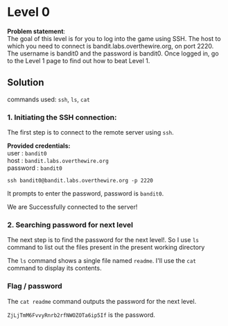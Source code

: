 # Level 0
**Problem statement**:
<br>
The goal of this level is for you to log into the game using SSH. The host to which you need to connect is bandit.labs.overthewire.org, on port 2220. The username is bandit0 and the password is bandit0. Once logged in, go to the Level 1 page to find out how to beat Level 1.



## Solution
commands used: 
`ssh`, `ls`, `cat`<br>

### 1. Initiating the SSH connection:
The first step is to connect to the remote server using `ssh`.
<br>

**Provided credentials:** <br>
user : `bandit0` <br>
host : `bandit.labs.overthewire.org`<br>
password : `bandit0`

`ssh bandit0@bandit.labs.overthewire.org -p 2220`
<br>

It prompts to enter the password, password is `bandit0`.<br>

We are Successfully connected to the server!


### 2. Searching password for next level
The next step is to find the password for the next level!.
So I use `ls` command to list out the files present in the present working directory

The `ls` command shows a single file named `readme`. I'll use the `cat` command to display its contents.


### Flag / password
The `cat readme` command outputs the password for the next level.<br>

`ZjLjTmM6FvvyRnrb2rfNWOZOTa6ip5If` is the password.